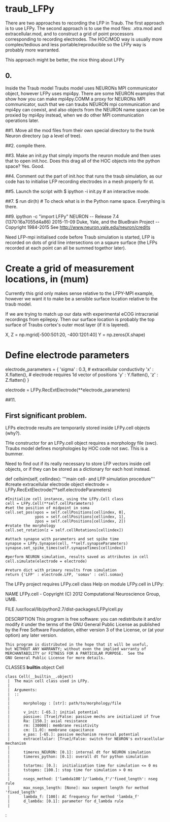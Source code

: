 # traub_LFPy
There are two approaches to recording the LFP in Traub. The first approach is to use LFPy. The second approach is to use the mod files: .xtra.mod and extracellular.mod, and to construct a grid of point processors corresponding to recording electrodes. The HOC/MOD way is usually more complex/tedious and less portable/reproducible so the LFPy way is probably more warranted.

This approach might be better, the nice thing about LFPy


## 0. 
Inside the Traub model
Traubs model uses NEURONs MPI communicator object, however LFPy uses mpi4py. There are some NEURON examples that show how you can make mpi4py.COMM a proxy for NEURONs MPI communicator, such that we can traubs NEURON mpi communication and mpi4py can coexist, and also objects from the NEURON name space can be proxied by mpi4py instead, when we do other MPI communication operations later.

##1. 
Move all the mod files from their own special directory to the trunk Neuron directory (up a level of tree).

##2. 
compile there.

##3. 
Make an init.py that simply imports the neuron module and then uses that to open init.hoc. Does this drag all of the HOC objects into the python space? Yes. Good.

##4. 
Comment out the part of init.hoc that runs the traub simulation, as our code has to initialise LFP recording electrodes in a mesh properly fir st.

##5. 
Launch the script with $ ipython -i init.py # an interactive mode.

##7. 
$ run dir(h) # To check what is in the Python name space. Everything is there.

##9. 
ipython -c "import LFPy"
NEURON -- Release 7.4 (1370:16a7055d4a86) 2015-11-09
Duke, Yale, and the BlueBrain Project -- Copyright 1984-2015
See http://www.neuron.yale.edu/neuron/credits


Need LFP-mpi initialised code before Traub simulation is started, LFP is recorded on dots of grid line intersections on a sqaure surface (the LFPs recorded at each point can all be summed togethor later).

# Create a grid of measurement locations, in (mum)
Currently this grid only makes sense relative to the LFPY-MPI example, however we want it to make be a sensible surface location relative to the traub model.

If we are trying to match up our data with experimental eCOG intracranial recordings from epilepsy. Then our surface location is probably the top surface of Traubs cortex's outer most layer (if it is layered).

X, Z = np.mgrid[-500:501:20, -400:1201:40]
Y = np.zeros(X.shape)

# Define electrode parameters
electrode_parameters = {
    'sigma' : 0.3,      # extracellular conductivity
    'x' : X.flatten(),  # electrode requires 1d vector of positions
    'y' : Y.flatten(),
    'z' : Z.flatten()
}

electrode = LFPy.RecExtElectrode(**electrode_parameters)


##11. 
## First significant problem. 

LFPs electrode results are temporarily stored inside LFPy.cell objects (why?).

THe constructor for an LFPy.cell object requires a morphology file (swc). Traubs model defines morphologies by HOC code not swc. This is a bummer.

Need to find out if its really necessary to store LFP vectors inside cell objects, or if they can be stored as a dictionary for each host instead.


def cellsim(self, cellindex):
    '''main cell- and LFP simulation procedure'''
    #create extracellular electrode object
    electrode = LFPy.RecExtElectrode(**self.electrodeParameters)
    
    #Initialize cell instance, using the LFPy.Cell class
    cell = LFPy.Cell(**self.cellParameters)
    #set the position of midpoint in soma
    cell.set_pos(xpos = self.cellPositions[cellindex, 0],
                 ypos = self.cellPositions[cellindex, 1],
                 zpos = self.cellPositions[cellindex, 2])
    #rotate the morphology
    cell.set_rotation(z = self.cellRotations[cellindex])
    
    #attach synapse with parameters and set spike time
    synapse = LFPy.Synapse(cell, **self.synapseParameters)
    synapse.set_spike_times(self.synapseTimes[cellindex])
    
    #perform NEURON simulation, results saved as attributes in cell
    cell.simulate(electrode = electrode)
    
    #return dict with primary results from simulation
    return {'LFP' : electrode.LFP, 'somav' : cell.somav}


The LFPy project requires LFPy.cell class 
Help on module LFPy.cell in LFPy:

NAME
    LFPy.cell - Copyright (C) 2012 Computational Neuroscience Group, UMB.

FILE
    /usr/local/lib/python2.7/dist-packages/LFPy/cell.py

DESCRIPTION
    This program is free software: you can redistribute it and/or modify
    it under the terms of the GNU General Public License as published by
    the Free Software Foundation, either version 3 of the License, or
    (at your option) any later version.
    
    This program is distributed in the hope that it will be useful,
    but WITHOUT ANY WARRANTY; without even the implied warranty of
    MERCHANTABILITY or FITNESS FOR A PARTICULAR PURPOSE.  See the
    GNU General Public License for more details.

CLASSES
    __builtin__.object
        Cell
    
    class Cell(__builtin__.object)
     |  The main cell class used in LFPy.
     |  
     |  Arguments:
     |  ::
     |      
     |      morphology : [str]: path/to/morphology/file
     |  
     |      v_init: [-65.]: initial potential
     |      passive: [True]/False: passive mechs are initialized if True
     |      Ra: [150.]: axial resistance
     |      rm: [30000]: membrane resistivity
     |      cm: [1.0]: membrane capacitance
     |      e_pas: [-65.]: passive mechanism reversal potential
     |      extracellular: [True]/False: switch for NEURON's extracellular mechanism
     |  
     |      timeres_NEURON: [0.1]: internal dt for NEURON simulation
     |      timeres_python: [0.1]: overall dt for python simulation
     |  
     |      tstartms: [0.]:  initialization time for simulation <= 0 ms
     |      tstopms: [100.]: stop time for simulation > 0 ms
     |  
     |      nsegs_method: ['lambda100']/'lambda_f'/'fixed_length': nseg rule
     |      max_nsegs_length: [None]: max segment length for method 'fixed_length'
     |      lambda_f: [100]: AC frequency for method 'lambda_f'
     |      d_lambda: [0.1]: parameter for d_lambda rule
     |      
:
